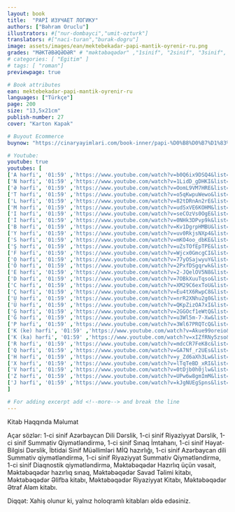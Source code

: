 ```yaml
---
layout: book
title:  "PAPİ ИЗУЧАЕТ ЛОГИКУ"
authors: ["Bəhram Oruclu"]
illustrators: #["nur-dombayci","umit-ozturk"]
translators: #["naci-turan","burak-dogru"]
image: assets/images/ean/mektebekadar-papi-mantik-oyrenir-ru.png
grades: "MƏKTƏBƏQƏDƏR" # "məktəbəqədər" ,"1sinif", "2sinif", "3sinif", "4sinif", "5sinif"
# categories: [ "Egitim" ]
# tags: [ "roman"]
previewpage: true

# Book attributes
ean: mektebekadar-papi-mantik-oyrenir-ru
languages: ["Türkçe"]
page: 200
size: "13,5x21cm"
publish-number: 27
cover: "Karton Kapak"

# Buyout Ecommerce
buynow: "https://cinaryayimlari.com/book-inner/papi-%D0%B8%D0%B7%D1%83%D1%87%D0%B0%D0%B5%D1%82-%D0%BB%D0%BE%D0%B3%D0%B8%D0%BA%D1%83-76"

# Youtube:
youtube: true
youtubes: [ 
['A hərfi', '01:59' ,'https://www.youtube.com/watch?v=b0Q6ix9DSQ4&list=PLtYR1VOHVNQoR6kBCIof2MTUJ-P4j1_0R'],
['N hərfi', '01:59' ,'https://www.youtube.com/watch?v=1LidD_gDHKI&list=PLtYR1VOHVNQoR6kBCIof2MTUJ-P4j1_0R&index=2'],
['Ə hərfi', '01:59' ,'https://www.youtube.com/watch?v=OomL9VM7HRE&list=PLtYR1VOHVNQoR6kBCIof2MTUJ-P4j1_0R&index=3'],
['T hərfi', '01:59' ,'https://www.youtube.com/watch?v=o5qKwpuWewo&list=PLtYR1VOHVNQoR6kBCIof2MTUJ-P4j1_0R&index=4'],
['L hərfi', '01:59' ,'https://www.youtube.com/watch?v=82tDRnAn2rE&list=PLtYR1VOHVNQoR6kBCIof2MTUJ-P4j1_0R&index=5'],
['M hərfi', '01:59' ,'https://www.youtube.com/watch?v=udSxVE6KOHM&list=PLtYR1VOHVNQoR6kBCIof2MTUJ-P4j1_0R&index=6'],
['I hərfi', '01:59' ,'https://www.youtube.com/watch?v=seCOzVs0OgE&list=PLtYR1VOHVNQoR6kBCIof2MTUJ-P4j1_0R&index=7'],
['İ hərfi', '01:59' ,'https://www.youtube.com/watch?v=0NHk3DPvp9k&list=PLtYR1VOHVNQoR6kBCIof2MTUJ-P4j1_0R&index=8'],
['B hərfi', '01:59' ,'https://www.youtube.com/watch?v=Kv1DgrpHMBU&list=PLtYR1VOHVNQoR6kBCIof2MTUJ-P4j1_0R&index=9'],
['Y hərfi', '01:59' ,'https://www.youtube.com/watch?v=uv0RkjsNXp4&list=PLtYR1VOHVNQoR6kBCIof2MTUJ-P4j1_0R&index=10'],
['S hərfi', '01:59' ,'https://www.youtube.com/watch?v=mKO4oo_dbKE&list=PLtYR1VOHVNQoR6kBCIof2MTUJ-P4j1_0R&index=11'],
['Ş hərfi', '01:59' ,'https://www.youtube.com/watch?v=uZsTOfEpTPE&list=PLtYR1VOHVNQoR6kBCIof2MTUJ-P4j1_0R&index=12'],
['F hərfi', '01:59' ,'https://www.youtube.com/watch?v=Wjcx0GmcgCI&list=PLtYR1VOHVNQoR6kBCIof2MTUJ-P4j1_0R&index=13'],
['O hərfi', '01:59' ,'https://www.youtube.com/watch?v=77yOSajwyuY&list=PLtYR1VOHVNQoR6kBCIof2MTUJ-P4j1_0R&index=14'],
['Ö hərfi', '01:59' ,'https://www.youtube.com/watch?v=2PxfDSgqrwk&list=PLtYR1VOHVNQoR6kBCIof2MTUJ-P4j1_0R&index=15'],
['E hərfi', '01:59' ,'https://www.youtube.com/watch?v=2-JQelOV5N8&list=PLtYR1VOHVNQoR6kBCIof2MTUJ-P4j1_0R&index=16'],
['D hərfi', '01:59' ,'https://www.youtube.com/watch?v=7OBkXuuTqso&list=PLtYR1VOHVNQoR6kBCIof2MTUJ-P4j1_0R&index=17'],
['C hərfi', '01:59' ,'https://www.youtube.com/watch?v=XM29C6exToU&list=PLtYR1VOHVNQoR6kBCIof2MTUJ-P4j1_0R&index=18'],
['Ç hərfi', '01:59' ,'https://www.youtube.com/watch?v=Eu4tX6RwpC8&list=PLtYR1VOHVNQoR6kBCIof2MTUJ-P4j1_0R&index=19'],
['U hərfi', '01:59' ,'https://www.youtube.com/watch?v=nrR2XNhu2g0&list=PLtYR1VOHVNQoR6kBCIof2MTUJ-P4j1_0R&index=20'],
['Ü hərfi', '01:59' ,'https://www.youtube.com/watch?v=QKpZizOA7xI&list=PLtYR1VOHVNQoR6kBCIof2MTUJ-P4j1_0R&index=21'],
['G hərfi', '01:59' ,'https://www.youtube.com/watch?v=2GGOcf1eWtQ&list=PLtYR1VOHVNQoR6kBCIof2MTUJ-P4j1_0R&index=22'],
['Ğ hərfi', '01:59' ,'https://www.youtube.com/watch?v=u3Wl5m-7-Xw&list=PLtYR1VOHVNQoR6kBCIof2MTUJ-P4j1_0R&index=23'],
['P hərfi', '01:59' ,'https://www.youtube.com/watch?v=3Wl67PRQTcQ&list=PLtYR1VOHVNQoR6kBCIof2MTUJ-P4j1_0R&index=24'],
['K (ke) hərfi', '01:59' ,'https://www.youtube.com/watch?v=Akue99oreio&list=PLtYR1VOHVNQoR6kBCIof2MTUJ-P4j1_0R&index=25'],
['K (ka) hərfi', '01:59' ,'https://www.youtube.com/watch?v=xIZfRNy5zso&list=PLtYR1VOHVNQoR6kBCIof2MTUJ-P4j1_0R&index=26'],
['R hərfi', '01:59' ,'https://www.youtube.com/watch?v=mdcCR7FeK8c&list=PLtYR1VOHVNQoR6kBCIof2MTUJ-P4j1_0R&index=27'],
['Q hərfi', '01:59' ,'https://www.youtube.com/watch?v=GA7Nf_r2UEs&list=PLtYR1VOHVNQoR6kBCIof2MTUJ-P4j1_0R&index=28'],
['H hərfi', '01:59' ,'https://www.youtube.com/watch?v=y_Zd6aXh3Lw&list=PLtYR1VOHVNQoR6kBCIof2MTUJ-P4j1_0R&index=29'],
['X hərfi', '01:59' ,'https://www.youtube.com/watch?v=lTqTeBD_xRI&list=PLtYR1VOHVNQoR6kBCIof2MTUJ-P4j1_0R&index=30'],
['V hərfi', '01:59' ,'https://www.youtube.com/watch?v=0tDjb0h0jlw&list=PLtYR1VOHVNQoR6kBCIof2MTUJ-P4j1_0R&index=31'],
['Z hərfi', '01:59' ,'https://www.youtube.com/watch?v=UPw6w8gmImM&list=PLtYR1VOHVNQoR6kBCIof2MTUJ-P4j1_0R&index=32'],
['J hərfi', '01:59' ,'https://www.youtube.com/watch?v=kJgNUEgSpns&list=PLtYR1VOHVNQoR6kBCIof2MTUJ-P4j1_0R&index=33']
]

# For adding excerpt add <!--more--> and break the line
---
```

Kitab Haqqında Məlumat

Açar sözlər: 1-ci sinif Azərbaycan Dili Dərslik, 1-ci sinif Riyaziyyat Dərslik, 1-ci sinif Summativ Qiymətləndirmə, 1-ci sinif Sınaq İmtahanı, 1-ci sinif Həyat-Bilgisi Dərslik, İbtidai Sinif Müəllimləri MİQ hazırlığı, 1-ci sinif Azərbaycan dili Summativ qiymətləndirmə, 1-ci sinif Riyaziyyat Summativ Qiymətləndirmə, 1-ci sinif Diaqnostik qiymətləndirmə, Məktəbəqədər Hazırlıq üçün vəsait, Məktəbəqədər hazırlıq sınaq, Məktəbəqədər Savad Təlimi kitabı, Məktəbəqədər Əlifba kitabı, Məktəbəqədər Riyaziyyat Kitabı, Məktəbəqədər Ətraf Aləm kitabı.

Diqqət: Xahiş olunur ki, yalnız holoqramlı kitabları əldə edəsiniz.
<!--more--> 